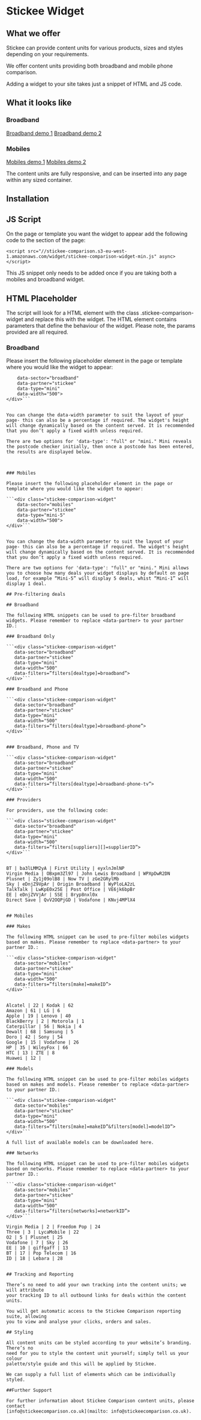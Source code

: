 # Stickee Widget

## What we offer

Stickee can provide content units for various products, sizes and styles depending
on your requirements.

We offer content units providing both broadband and mobile phone comparison.

Adding a widget to your site takes just a snippet of HTML and JS code.

## What it looks like

### Broadband
[Broadband demo 1](http://example.stickeebroadband.co.uk/?widget=full)
[Broadband demo 2](http://example.stickeebroadband.co.uk/?widget=mini)

### Mobiles
[Mobiles demo 1](http://example.stickeebroadband.co.uk/?widget=mini)
[Mobiles demo 2](http://example.stickeebroadband.co.uk/?widget=mini)

The content units are fully responsive, and can be inserted into any page within any
sized container.

## Installation

## JS Script

On the page or template you want the widget to appear add the following code to the <head> section of the page:

```<script src="//stickee-comparison.s3-eu-west-1.amazonaws.com/widget/stickee-comparison-widget-min.js" async></script>```

This JS snippet only needs to be added once if you are taking both a mobiles and broadband widget.

## HTML Placeholder

The script will look for a HTML element with the class .stickee-comparison-widget and replace this with the widget. The HTML element contains parameters that define the behaviour of the widget. Please note, the params provided are all required.

### Broadband

Please insert the following placeholder element in the page or template where you would like the widget to appear:

```<div class="stickee-comparison-widget"
    data-sector="broadband"
    data-partner="stickee"
    data-type="mini"
    data-width="500">
</div>```


You can change the data-width parameter to suit the layout of your page- this can also be a percentage if required. The widget's height will change dynamically based on the content served. It is recommended that you don’t apply a fixed width unless required.

There are two options for 'data-type': "full" or "mini." Mini reveals the postcode checker initially, then once a postcode has been entered, the results are displayed below.



### Mobiles

Please insert the following placeholder element in the page or template where you would like the widget to appear:

```<div class="stickee-comparison-widget"
    data-sector="mobiles"
    data-partner="stickee"
    data-type="mini-5"
    data-width="500">
</div>```


You can change the data-width parameter to suit the layout of your page- this can also be a percentage if required. The widget's height will change dynamically based on the content served. It is recommended that you don’t apply a fixed width unless required.

There are two options for 'data-type': "full" or "mini." Mini allows you to choose how many deals your widget displays by default on page load, for example “Mini-5” will display 5 deals, whist “Mini-1” will display 1 deal. 

## Pre-filtering deals

## Broadband

The following HTML snippets can be used to pre-filter broadband widgets. Please remember to replace <data-partner> to your partner ID.:

### Broadband Only

```<div class="stickee-comparison-widget"
   data-sector="broadband"
   data-partner="stickee"
   data-type="mini"
   data-width="500"
   data-filters=”filters[dealtype]=broadband”>
</div>```

### Broadband and Phone

```<div class="stickee-comparison-widget"
   data-sector="broadband"
   data-partner="stickee"
   data-type="mini"
   data-width="500"
   data-filters=”filters[dealtype]=broadband-phone”>
</div>```


### Broadband, Phone and TV

```<div class="stickee-comparison-widget"
   data-sector="broadband"
   data-partner="stickee"
   data-type="mini"
   data-width="500"
   data-filters=”filters[dealtype]=broadband-phone-tv”>
</div>```

### Providers

For providers, use the following code:

```<div class="stickee-comparison-widget"
   data-sector="broadband"
   data-partner="stickee"
   data-type="mini"
   data-width="500"
   data-filters=”filters[suppliers][]=supplierID”>
</div>```


BT | ba3lLMM2yA | First Utility | eyxlnJmlNP
Virgin Media | OBxpm3Zl97 | John Lewis Broadband | WPXpDwR2DN
Plusnet | Zy1j09olB8 | Now TV | zGe2GRylMb
Sky | eDnjZ9VpAr | Origin Broadband | WyPloLA2zL
TalkTalk | LwKpE0x25E | Post Office | VE6jk6bpBr
EE | eDnjZVVjAr | SSE | 8ryp8nxl0x
Direct Save | QvV2OQPjGD | Vodafone | KNvj4MPlX4


## Mobiles

### Makes

The following HTML snippet can be used to pre-filter mobiles widgets based on makes. Please remember to replace <data-partner> to your partner ID.:

```<div class="stickee-comparison-widget"
   data-sector="mobiles"
   data-partner="stickee"
   data-type="mini"
   data-width="500"
   data-filters=”filters[make]=makeID”>
</div>```


Alcatel | 22 | Kodak | 62
Amazon | 61 | LG | 6
Apple | 19 | Lenovo | 40
BlackBerry | 2 | Motorola | 1
Caterpillar | 56 | Nokia | 4
Dewalt | 68 | Samsung | 5
Doro | 42 | Sony | 54
Google | 15 | Vodafone | 26
HP | 35 | WileyFox | 66
HTC | 13 | ZTE | 8
Huawei | 12 | 

### Models

The following HTML snippet can be used to pre-filter mobiles widgets based on makes and models. Please remember to replace <data-partner> to your partner ID.:

```<div class="stickee-comparison-widget"
   data-sector="mobiles"
   data-partner="stickee"
   data-type="mini"
   data-width="500"
   data-filters=”filters[make]=makeID”&filters[model]=modelID”>
</div>```

A full list of available models can be downloaded here. 

### Networks

The following HTML snippet can be used to pre-filter mobiles widgets based on networks. Please remember to replace <data-partner> to your partner ID.:

```<div class="stickee-comparison-widget"
   data-sector="mobiles"
   data-partner="stickee"
   data-type="mini"
   data-width="500"
   data-filters=”filters[networks]=networkID”>
</div>```

Virgin Media | 2 | Freedom Pop | 24
Three | 3 | LycaMobile | 22
O2 | 5 | Plusnet | 25
Vodafone | 7 | Sky | 26
EE | 10 | giffgaff | 13
BT | 17 | Pop Telecom | 16
ID | 18 | Lebara | 28


## Tracking and Reporting

There’s no need to add your own tracking into the content units; we will attribute
your tracking ID to all outbound links for deals within the content units.

You will get automatic access to the Stickee Comparison reporting suite, allowing
you to view and analyse your clicks, orders and sales.

## Styling

All content units can be styled according to your website’s branding. There’s no
need for you to style the content unit yourself; simply tell us your colour
palette/style guide and this will be applied by Stickee.

We can supply a full list of elements which can be individually styled.

##Further Support

For further information about Stickee Comparison content units, please contact
[info@stickeecomparison.co.uk](mailto: info@stickeecomparison.co.uk).

